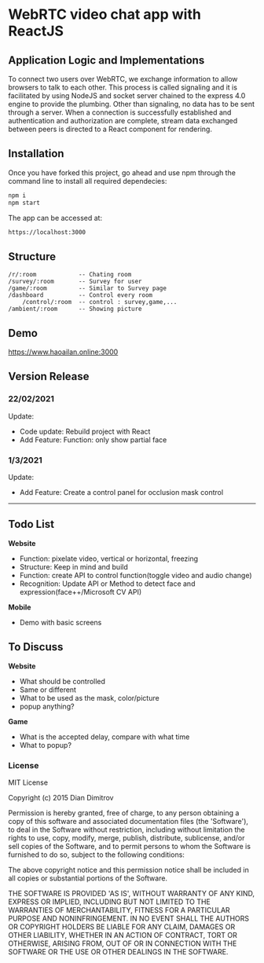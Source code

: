 # WebRTC video chat app with ReactJS

## Application Logic and Implementations

To connect two users over WebRTC, we exchange information to allow browsers to talk to each other. This process is called signaling and it is facilitated by using NodeJS and socket server chained to the express 4.0 engine to provide the plumbing. Other than signaling, no data has to be sent through a server. When a connection is successfully established and authentication and authorization are complete, stream data exchanged between peers is directed to a React component for rendering.

## Installation

Once you have forked this project, go ahead and use npm through the command line to install all required dependecies:

```bash
npm i
npm start
```

The app can be accessed at:

```bash
https://localhost:3000
```

## Structure

    /r/:room            -- Chating room
    /survey/:room       -- Survey for user
    /game/:room         -- Similar to Survey page
    /dashboard          -- Control every room
        /control/:room  -- control : survey,game,...
    /ambient/:room      -- Showing picture

## Demo

https://www.haoailan.online:3000

## Version Release

### 22/02/2021

Update:

- Code update: Rebuild project with React
- Add Feature: Function: only show partial face

### 1/3/2021

Update:

- Add Feature: Create a control panel for occlusion mask control

---

## Todo List

**Website**

- Function: pixelate video, vertical or horizontal, freezing
- Structure: Keep in mind and build
- Function: create API to control function(toggle video and audio change)
- Recognition: Update API or Method to detect face and expression(face++/Microsoft CV API)

**Mobile**

- Demo with basic screens

## To Discuss

**Website**

- What should be controlled
- Same or different
- What to be used as the mask, color/picture
- popup anything?

**Game**

- What is the accepted delay, compare with what time
- What to popup?

### License

MIT License

Copyright (c) 2015 Dian Dimitrov

Permission is hereby granted, free of charge, to any person obtaining a copy of this software and associated documentation files (the 'Software'), to deal in the Software without restriction, including without limitation the rights to use, copy, modify, merge, publish, distribute, sublicense, and/or sell copies of the Software, and to permit persons to whom the Software is furnished to do so, subject to the following conditions:

The above copyright notice and this permission notice shall be included in all copies or substantial portions of the Software.

THE SOFTWARE IS PROVIDED 'AS IS', WITHOUT WARRANTY OF ANY KIND, EXPRESS OR IMPLIED, INCLUDING BUT NOT LIMITED TO THE WARRANTIES OF MERCHANTABILITY, FITNESS FOR A PARTICULAR PURPOSE AND NONINFRINGEMENT. IN NO EVENT SHALL THE AUTHORS OR COPYRIGHT HOLDERS BE LIABLE FOR ANY CLAIM, DAMAGES OR OTHER LIABILITY, WHETHER IN AN ACTION OF CONTRACT, TORT OR OTHERWISE, ARISING FROM, OUT OF OR IN CONNECTION WITH THE SOFTWARE OR THE USE OR OTHER DEALINGS IN THE SOFTWARE.
